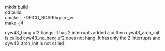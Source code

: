 mkdir build  
cd build  
cmake .. -DPICO_BOARD=pico_w  
make -j4  

cyw43_hang.uf2 hangs. It has 2 interrupts added and then cyw43_arch_init is called
cyw43_no_hang.uf2 does not hang. It has only the 2 interrupts and cyw43_arch_init is not called
